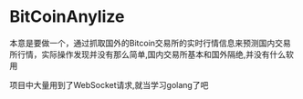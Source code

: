 # BitCoinAnylize
本意是要做一个，通过抓取国外的Bitcoin交易所的实时行情信息来预测国内交易所行情，实际操作发现并没有那么简单,国内交易所基本和国外隔绝,并没有什么软用


项目中大量用到了WebSocket请求,就当学习golang了吧
